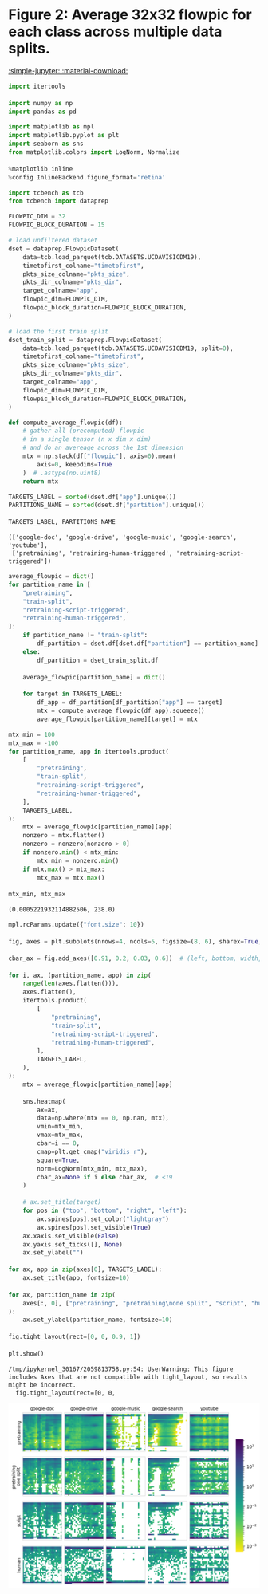 # Figure 2: Average 32x32 flowpic for each class across multiple data splits.

[:simple-jupyter: :material-download:](../../paper_tables_and_figures/figure2_ucdavis_per_class_average_flowpic/figure2_ucdavis_per_class_average_flowpic.ipynb)


```python
import itertools

import numpy as np
import pandas as pd
```


```python
import matplotlib as mpl
import matplotlib.pyplot as plt
import seaborn as sns
from matplotlib.colors import LogNorm, Normalize

%matplotlib inline
%config InlineBackend.figure_format='retina'
```


```python
import tcbench as tcb
from tcbench import dataprep
```


```python
FLOWPIC_DIM = 32
FLOWPIC_BLOCK_DURATION = 15
```


```python
# load unfiltered dataset
dset = dataprep.FlowpicDataset(
    data=tcb.load_parquet(tcb.DATASETS.UCDAVISICDM19),
    timetofirst_colname="timetofirst",
    pkts_size_colname="pkts_size",
    pkts_dir_colname="pkts_dir",
    target_colname="app",
    flowpic_dim=FLOWPIC_DIM,
    flowpic_block_duration=FLOWPIC_BLOCK_DURATION,
)
```


```python
# load the first train split
dset_train_split = dataprep.FlowpicDataset(
    data=tcb.load_parquet(tcb.DATASETS.UCDAVISICDM19, split=0),
    timetofirst_colname="timetofirst",
    pkts_size_colname="pkts_size",
    pkts_dir_colname="pkts_dir",
    target_colname="app",
    flowpic_dim=FLOWPIC_DIM,
    flowpic_block_duration=FLOWPIC_BLOCK_DURATION,
)
```


```python
def compute_average_flowpic(df):
    # gather all (precomputed) flowpic
    # in a single tensor (n x dim x dim)
    # and do an avereage across the 1st dimension
    mtx = np.stack(df["flowpic"], axis=0).mean(
        axis=0, keepdims=True
    )  # .astype(np.uint8)
    return mtx
```


```python
TARGETS_LABEL = sorted(dset.df["app"].unique())
PARTITIONS_NAME = sorted(dset.df["partition"].unique())

TARGETS_LABEL, PARTITIONS_NAME
```




    (['google-doc', 'google-drive', 'google-music', 'google-search', 'youtube'],
     ['pretraining', 'retraining-human-triggered', 'retraining-script-triggered'])




```python
average_flowpic = dict()
for partition_name in [
    "pretraining",
    "train-split",
    "retraining-script-triggered",
    "retraining-human-triggered",
]:
    if partition_name != "train-split":
        df_partition = dset.df[dset.df["partition"] == partition_name]
    else:
        df_partition = dset_train_split.df

    average_flowpic[partition_name] = dict()

    for target in TARGETS_LABEL:
        df_app = df_partition[df_partition["app"] == target]
        mtx = compute_average_flowpic(df_app).squeeze()
        average_flowpic[partition_name][target] = mtx
```


```python
mtx_min = 100
mtx_max = -100
for partition_name, app in itertools.product(
    [
        "pretraining",
        "train-split",
        "retraining-script-triggered",
        "retraining-human-triggered",
    ],
    TARGETS_LABEL,
):
    mtx = average_flowpic[partition_name][app]
    nonzero = mtx.flatten()
    nonzero = nonzero[nonzero > 0]
    if nonzero.min() < mtx_min:
        mtx_min = nonzero.min()
    if mtx.max() > mtx_max:
        mtx_max = mtx.max()

mtx_min, mtx_max
```




    (0.0005221932114882506, 238.0)




```python
mpl.rcParams.update({"font.size": 10})

fig, axes = plt.subplots(nrows=4, ncols=5, figsize=(8, 6), sharex=True, sharey=True)

cbar_ax = fig.add_axes([0.91, 0.2, 0.03, 0.6])  # (left, bottom, width, height)

for i, ax, (partition_name, app) in zip(
    range(len(axes.flatten())),
    axes.flatten(),
    itertools.product(
        [
            "pretraining",
            "train-split",
            "retraining-script-triggered",
            "retraining-human-triggered",
        ],
        TARGETS_LABEL,
    ),
):
    mtx = average_flowpic[partition_name][app]

    sns.heatmap(
        ax=ax,
        data=np.where(mtx == 0, np.nan, mtx),
        vmin=mtx_min,
        vmax=mtx_max,
        cbar=i == 0, 
        cmap=plt.get_cmap("viridis_r"),
        square=True,
        norm=LogNorm(mtx_min, mtx_max),
        cbar_ax=None if i else cbar_ax,  # <19
    )

    # ax.set_title(target)
    for pos in ("top", "bottom", "right", "left"):
        ax.spines[pos].set_color("lightgray")
        ax.spines[pos].set_visible(True)
    ax.xaxis.set_visible(False)
    ax.yaxis.set_ticks([], None)
    ax.set_ylabel("")

for ax, app in zip(axes[0], TARGETS_LABEL):
    ax.set_title(app, fontsize=10)

for ax, partition_name in zip(
    axes[:, 0], ["pretraining", "pretraining\none split", "script", "human"]
):  
    ax.set_ylabel(partition_name, fontsize=10)

fig.tight_layout(rect=[0, 0, 0.9, 1])

plt.show()
```

    /tmp/ipykernel_30167/2059813758.py:54: UserWarning: This figure includes Axes that are not compatible with tight_layout, so results might be incorrect.
      fig.tight_layout(rect=[0, 0,



    
![png](figure2_ucdavis_per_class_average_flowpic_files/figure2_ucdavis_per_class_average_flowpic_12_1.png)
    

